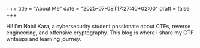 +++
title = "About Me"
date = "2025-07-08T17:27:40+02:00"
draft = false
+++

Hi! I'm Nabil Kara, a cybersecurity student passionate about CTFs, reverse engineering, and offensive cryptography. This blog is where I share my CTF writeups and learning journey.
